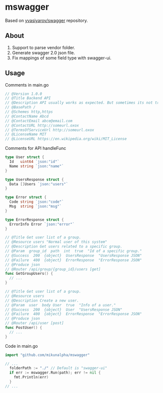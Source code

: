 # mswagger
Based on [yvasiyarov/swagger](https://github.com/yvasiyarov/swagger) repository.

## About
1. Support to parse vendor folder.
2. Generate swagger 2.0 json file.
3. Fix mappings of some field type with swagger-ui.

## Usage
Comments in main.go
```go
// @Version 1.0.0
// @Title Backend API
// @Description API usually works as expected. But sometimes its not true.
// @BasePath /
// @Schemes http,https
// @ContactName Abcd
// @ContactEmail abce@email.com
// @ContactURL http://someurl.oxox
// @TermsOfServiceUrl http://someurl.oxox
// @LicenseName MIT
// @LicenseURL https://en.wikipedia.org/wiki/MIT_License
```
Comments for API handleFunc
```go
type User struct {
  Id   uint64 `json:"id"`
  Name string `json:"name"`
}

type UsersResponse struct {
  Data []Users `json:"users"`
}

type Error struct {
  Code string `json:"code"`
  Msg  string `json:"msg"`
}

type ErrorResponse struct {
  ErrorInfo Error `json:"error"`
}

// @Title Get user list of a group.
// @Resource users "Normal user of this system"
// @Description Get users related to a specific group.
// @Param  group_id  path  int  true  "Id of a specific group."
// @Success  200  {object}  UsersResponse  "UsersResponse JSON"
// @Failure  400  {object}  ErrorResponse  "ErrorResponse JSON"
// @Produce json
// @Router /api/group/{group_id}/users [get]
func GetGroupUsers() {
  // ...
}

// @Title Get user list of a group.
// @Resource users
// @Description Create a new user.
// @Param  user  body User  true  "Info of a user."
// @Success  200  {object}  User  "UsersResponse JSON"
// @Failure  400  {object}  ErrorResponse  "ErrorResponse JSON"
// @Produce json
// @Router /api/user [post]
func PostUser() {
  // ...
}
```
Code in main.go
```go
import "github.com/mikunalpha/mswagger"

// ...
  folderPath := "./" // Default is "swagger-ui"
  if err := mswagger.Run(path); err != nil {
    fmt.Println(err)
  }
// ...
```
